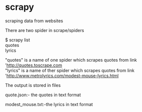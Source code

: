 # scrapy

scraping data from websites<br>

There are two spider in scrape/spiders<br>

$ scrapy list<br>
quotes<br>
lyrics<br>

"quotes" is a name of one spider which scrapes quotes from  link 'http://quotes.toscrape.com<br>
"lyrics" is a name of ther spider which scrapes quotes from link 'http://www.metrolyrics.com/modest-mouse-lyrics.html<br>

The output is stored in files<br>

quote.json:- the quotes in text format<br>

modest_mouse.txt:-the lyrics in text format
